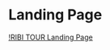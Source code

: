 # Landing Page

[!RIBI TOUR Landing Page](https://github.com/reshur-sol/project/blob/main/02.toyproject/01-beginners/02-Landing-Page/images/landing_page_preview.png)
